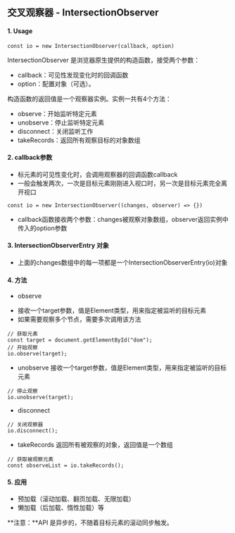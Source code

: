 ## 交叉观察器 - IntersectionObserver

#### 1. Usage<br />
`const io = new IntersectionObserver(callback, option)` <br/>

IntersectionObserver 是浏览器原生提供的构造函数，接受两个参数：
-  callback：可见性发现变化时的回调函数
-  option：配置对象（可选）。

构造函数的返回值是一个观察器实例。实例一共有4个方法：
-  observe：开始监听特定元素
-  unobserve：停止监听特定元素
-  disconnect：关闭监听工作
-  takeRecords：返回所有观察目标的对象数组
#### 2. callback参数
-  标元素的可见性变化时，会调用观察器的回调函数callback
-  一般会触发两次，一次是目标元素刚刚进入视口时，另一次是目标元素完全离开视口
```
const io = new IntersectionObserver((changes, observer) => {})
```
-  callback函数接收两个参数：changes被观察对象数组，observer返回实例中传入的option参数
#### 3. IntersectionObserverEntry 对象
-  上面的changes数组中的每一项都是一个IntersectionObserverEntry(io)对象
#### 4. 方法<br />
-  observe
  *  接收一个target参数，值是Element类型，用来指定被监听的目标元素
  *  如果需要观察多个节点，需要多次调用该方法
```
// 获取元素
const target = document.getElementById("dom");
// 开始观察
io.observe(target);
```
-  unobserve
  接收一个target参数，值是Element类型，用来指定被监听的目标元素
```
// 停止观察
io.unobserve(target);
```
-  disconnect
```
// 关闭观察器
io.disconnect();
```
-  takeRecords
  返回所有被观察的对象，返回值是一个数组
```
// 获取被观察元素
const observeList = io.takeRecords();
```
#### 5. 应用<br />
-  预加载（滚动加载、翻页加载、无限加载）
-  懒加载（后加载、惰性加载）等

**注意：**API 是异步的，不随着目标元素的滚动同步触发。
  

